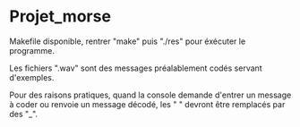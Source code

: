 # Projet_morse

Makefile disponible, rentrer "make" puis "./res" pour éxécuter le programme. 

Les fichiers ".wav" sont des messages préalablement codés servant d'exemples.

Pour des raisons pratiques, quand la console demande d'entrer un message à coder ou renvoie un message décodé, les " " devront être remplacés par des "_".